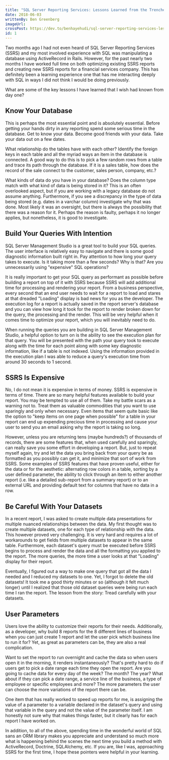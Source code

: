 ```yaml
---
title: "SQL Server Reporting Services: Lessons Learned from the Trenches"
date: 2018-06-03
writtenBy: Ben Greenberg
imageUrl: 
crossPost: https://dev.to/benhayehudi/sql-server-reporting-services-lessons-learned-from-the-trenches-1p0d
id: 1
---
```


Two months ago I had not even heard of SQL Server Reporting Services (SSRS) and my most involved experience with SQL was manipulating a database using ActiveRecord in Rails. However, for the past nearly two months I have worked full time on both optimizing existing SSRS reports and creating new SSRS reports for a financial services company. This has definitely been a learning experience one that has me interacting deeply with SQL in ways I did not think I would be doing previously. 

What are some of the key lessons I have learned that I wish had known from day one?

## Know Your Database

This is perhaps the most essential point and is absolutely essential. Before getting your hands dirty in any reporting spend some serious time in the database. Get to know your data. Become good friends with your data. Take your data out on a few dates. 

What relationship do the tables have with each other? Identify the foreign keys in each table and all the myriad ways an item in the database is connected. A good way to do this is to pick a few random rows from a table and trace its path through the database. If it is a sales table, how does the record of the sale connect to the customer, sales person, company, etc.?

What kinds of data do you have in your database? Does the column type match with what kind of data is being stored in it? This is an often overlooked aspect, but if you are working with a legacy database do not assume anything. Furthermore, if you see a discrepancy in the type of data being stored (e.g. dates in a varchar column) investigate why that was done. Most likely it was an oversight, but there is always the possibility that there was a reason for it. Perhaps the reason is faulty, perhaps it no longer applies, but nonetheless, it is good to investigate.

## Build Your Queries With Intention

SQL Server Management Studio is a great tool to build your SQL queries. The user interface is relatively easy to navigate and there is some good diagnostic information built right in. Pay attention to how long your query takes to execute. Is it taking more than a few seconds? Why is that? Are you unnecessarily using "expensive" SQL operations? 

It is really important to get your SQL query as performant as possible before building a report on top of it with SSRS because SSRS will add additional time for processing and rendering your report. From a business perspective, every second that an end user needs to wait for a report to load and stares at that dreaded "Loading" display is bad news for you as the developer. The execution log for a report is actually saved in the report server's database and you can view how long it took for the report to render broken down for the query, the processing and the render. This will be very helpful when it comes time to optimize your report, which you will inevitably need to do.

When running the queries you are building in SQL Server Management Studio, a helpful option to turn on is the ability to see the execution plan for that query. You will be presented with the path your query took to execute along with the time for each point along with some key diagnostic information, like if a table is not indexed. Using the information provided in the execution plan I was able to reduce a query's execution time from around 30 seconds to 1 second.

## SSRS Is Expensive

No, I do not mean it is expensive in terms of money. SSRS is expensive in terms of time. There are so many helpful features available to build your report. You may be tempted to use all of them. Take my battle scars as a warning not to. Treat them as valuable commodities that you want to use sparingly and only when necessary. Even items that seem quite basic like the option to "keep items on one page when possible" for a table in your report can end up expending precious time in processing and cause your user to send you an email asking why the report is taking so long.

However, unless you are returning tens (maybe hundreds?) of thousands of records, there are some features that, when used carefully and sparingly, can really save you some effort in developing a report. But, just to repeat myself again, try and let the data you bring back from your query be as formatted as you possibly can get it, and minimize that sort of work from SSRS. Some examples of SSRS features that have proven useful, either for the data or for the aesthetic: alternating row colors in a table, sorting by a user defined parameter, the ability to click through an item to either another report (i.e. like a detailed sub-report from a summary report) or to an external URL and providing default text for columns that have no data in a row.

## Be Careful With Your Datasets

In a recent report, I was asked to create multiple data presentations for multiple nuanced relationships between the data. My first thought was to create multiple datasets, one for each type of relationship with the data. This however proved very challenging. It is very hard and requires a lot of workarounds to get fields from multiple datasets to appear in the same table. Furthermore, each dataset's query must be executed before SSRS begins to process and render the data and all the formatting you applied to the report. The more queries, the more time a user looks at that "Loading" display for their report. 

Eventually, I figured out a way to make one query that got all the data I needed and I reduced my datasets to one. Yet, I forgot to delete the old datasets! It took me a good thirty minutes or so (although it felt much longer) until I realized that those old dataset queries were being run each time I ran the report. The lesson from the story: Tread carefully with your datasets. 

## User Parameters

Users love the ability to customize their reports for their needs. Additionally, as a developer, why build 8 reports for the 8 different lines of business when you can just create 1 report and let the user pick which business line to run it for? Yet, as great as parameters can be, they are also a real complication. 

Want to set the report to run overnight and cache the data so when users open it in the morning, it renders instantaneously? That's pretty hard to do if users get to pick a date range each time they open the report. Are you going to cache data for every day of the week? The month? The year? What about if they can pick a date range, a service line of the business, a type of employee or specific employees and more? The more parameters the user can choose the more variations of the report there can be.

One item that has really worked to speed up reports for me, is assigning the value of a parameter to a variable declared in the dataset's query and using that variable in the query and not the value of the parameter itself. I am honestly not sure why that makes things faster, but it clearly has for each report I have worked on.

In addition, to all of the above, spending time in the wonderful world of SQL sans an ORM library makes you appreciate and understand so much more what is happening behind the scenes the next time you build a method with ActiveRecord, Doctrine, SQLAlchemy, etc. If you are, like I was, approaching SSRS for the first time, I hope these pointers were helpful in your learning.

